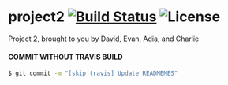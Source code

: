 # project2 [![Build Status](https://travis-ci.com/puentebravo/project2.svg?branch=main)](https://travis-ci.com/puentebravo/project2) ![License](https://img.shields.io/github/license/puentebravo/project2?style=plastic)
Project 2, brought to you by David, Evan, Adia, and Charlie




#### COMMIT WITHOUT TRAVIS BUILD
```Bash
$ git commit -m "[skip travis] Update READMEMES"
```

